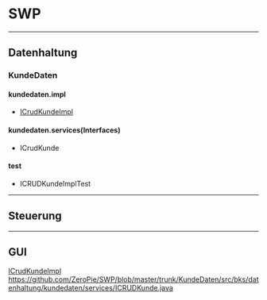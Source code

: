 # SWP


---
Datenhaltung
---

### KundeDaten
#### kundedaten.impl
- [ICrudKundeImpl]

#### kundedaten.services(Interfaces)
- ICrudKunde

#### test
- ICRUDKundeImplTest

---
Steuerung
---


---
GUI
---




[ICRUDKundeImpl]: <https://github.com/ZeroPie/SWP/blob/master/trunk/KundeDaten/src/bks/datenhaltung/kundedaten/impl/ICRUDKundeImpl.java>


[ICrudKundeImpl]
<https://github.com/ZeroPie/SWP/blob/master/trunk/KundeDaten/src/bks/datenhaltung/kundedaten/services/ICRUDKunde.java>
